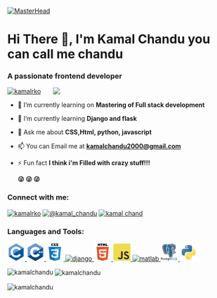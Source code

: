 [![MasterHead](https://miro.medium.com/max/1400/0*enrI7BXUzwJEomlq.gif)](https://kamalchandu.io)
<h1 >Hi There 👋, I'm Kamal Chandu you can call me chandu</h1>
<h3 >A passionate frontend developer</h3>

<img align="right" width="400" src="https://camo.githubusercontent.com/cae12fddd9d6982901d82580bdf321d81fb299141098ca1c2d4891870827bf17/68747470733a2f2f6d69726f2e6d656469756d2e636f6d2f6d61782f313336302f302a37513379765349765f7430696f4a2d5a2e676966">
<p align="left"> <a href="https://twitter.com/kamalrko" target="blank"><img src="https://img.shields.io/twitter/follow/kamalrko?logo=twitter&style=for-the-badge" alt="kamalrko" /></a> </p>

- 🔭 I’m currently learning on **Mastering of Full stack development**

- 🌱 I’m currently learning **Django and flask**

- 💬 Ask me about **CSS,Html, python, javascript**

- 📫 You can Email me at **kamalchandu2000@gmail.com**

- ⚡ Fun fact **I think i'm Filled with crazy stuff!!!<p> &#128540; &#128540; &#128540; </p>**

<h3 align="left">Connect with me:</h3>
<p align="left">
<a href="https://twitter.com/kamalrko" target="blank"><img align="center" src="https://raw.githubusercontent.com/rahuldkjain/github-profile-readme-generator/master/src/images/icons/Social/twitter.svg" alt="kamalrko" height="30" width="40" /></a>
<a href="https://instagram.com/@kamal_chandu" target="blank"><img align="center" src="https://raw.githubusercontent.com/rahuldkjain/github-profile-readme-generator/master/src/images/icons/Social/instagram.svg" alt="@kamal_chandu" height="30" width="40" /></a>
<a href="https://www.leetcode.com/kamal chand" target="blank"><img align="center" src="https://raw.githubusercontent.com/rahuldkjain/github-profile-readme-generator/master/src/images/icons/Social/leet-code.svg" alt="kamal chand" height="30" width="40" /></a>
</p>

<h3 align="left">Languages and Tools:</h3>
<p align="left"> <a href="https://www.cprogramming.com/" target="_blank" rel="noreferrer"> <img src="https://raw.githubusercontent.com/devicons/devicon/master/icons/c/c-original.svg" alt="c" width="40" height="40"/> </a> <a href="https://www.w3schools.com/cpp/" target="_blank" rel="noreferrer"> <img src="https://raw.githubusercontent.com/devicons/devicon/master/icons/cplusplus/cplusplus-original.svg" alt="cplusplus" width="40" height="40"/> </a> <a href="https://www.w3schools.com/css/" target="_blank" rel="noreferrer"> <img src="https://raw.githubusercontent.com/devicons/devicon/master/icons/css3/css3-original-wordmark.svg" alt="css3" width="40" height="40"/> </a> <a href="https://www.djangoproject.com/" target="_blank" rel="noreferrer"> <img src="https://cdn.worldvectorlogo.com/logos/django.svg" alt="django" width="40" height="40"/> </a> <a href="https://www.w3.org/html/" target="_blank" rel="noreferrer"> <img src="https://raw.githubusercontent.com/devicons/devicon/master/icons/html5/html5-original-wordmark.svg" alt="html5" width="40" height="40"/> </a> <a href="https://developer.mozilla.org/en-US/docs/Web/JavaScript" target="_blank" rel="noreferrer"> <img src="https://raw.githubusercontent.com/devicons/devicon/master/icons/javascript/javascript-original.svg" alt="javascript" width="40" height="40"/> </a> <a href="https://www.mathworks.com/" target="_blank" rel="noreferrer"> <img src="https://upload.wikimedia.org/wikipedia/commons/2/21/Matlab_Logo.png" alt="matlab" width="40" height="40"/> </a> <a href="https://www.postgresql.org" target="_blank" rel="noreferrer"> <img src="https://raw.githubusercontent.com/devicons/devicon/master/icons/postgresql/postgresql-original-wordmark.svg" alt="postgresql" width="40" height="40"/> </a> <a href="https://www.python.org" target="_blank" rel="noreferrer"> <img src="https://raw.githubusercontent.com/devicons/devicon/master/icons/python/python-original.svg" alt="python" width="40" height="40"/> </a> </p>

<p><img align="left" src="https://github-readme-stats.vercel.app/api/top-langs?username=kamalchandu&show_icons=true&locale=en&layout=compact" alt="kamalchandu" /></p>

<p>&nbsp;<img align="center" src="https://github-readme-stats.vercel.app/api?username=kamalchandu&show_icons=true&locale=en" alt="kamalchandu" /></p>

<p><img align="center" src="https://github-readme-streak-stats.herokuapp.com/?user=kamalchandu&" alt="kamalchandu" /></p>
